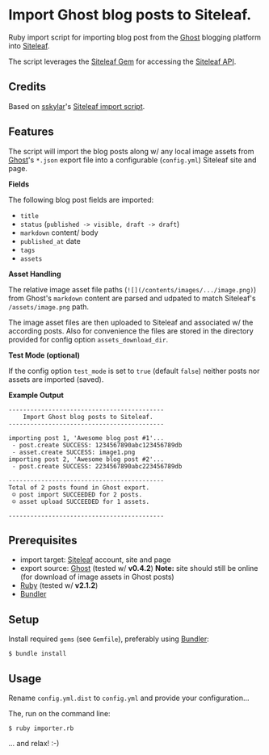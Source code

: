 # Import Ghost blog posts to Siteleaf.

Ruby import script for importing blog post from the [Ghost][Ghost] blogging platform into [Siteleaf][Siteleaf].

The script leverages the [Siteleaf Gem][Siteleaf Gem] for accessing the [Siteleaf API][Siteleaf API]. 

## Credits

Based on [sskylar](https://gist.github.com/sskylar)'s [Siteleaf import script](https://gist.github.com/sskylar/5824224).

## Features

The script will import the blog posts along w/ any local image assets from [Ghost][Ghost]'s `*.json` export file into a configurable (`config.yml`) Siteleaf site and page.

**Fields**

The following blog post fields are imported:

- `title`
- `status` (`published -> visible, draft -> draft`)
- `markdown` content/ body
- `published_at` date
- `tags`
- `assets`

**Asset Handling**

The relative image asset file paths (`![](/contents/images/.../image.png)`) from Ghost's `markdown` content are parsed and udpated to match Siteleaf's `/assets/image.png` path. 

The image asset files are then uploaded to Siteleaf and associated w/ the according posts. Also for convenience the files are stored in the directory provided for config option `assets_download_dir`.

**Test Mode (optional)**

If the config option `test_mode` is set to `true` (default `false`) neither posts nor assets are imported (saved).

**Example Output**

    -------------------------------------------
        Import Ghost blog posts to Siteleaf.     
    -------------------------------------------

    importing post 1, 'Awesome blog post #1'...
     - post.create SUCCESS: 1234567890abc123456789db
     - asset.create SUCCESS: image1.png
    importing post 2, 'Awesome blog post #2'...
     - post.create SUCCESS: 2234567890abc223456789db
    
    -------------------------------------------
    Total of 2 posts found in Ghost export.
     ☺ post import SUCCEEDED for 2 posts.
     ☺ asset upload SUCCEEDED for 1 assets.
    
    -------------------------------------------

## Prerequisites

- import target: [Siteleaf][Siteleaf] account, site and page
- export source: [Ghost][Ghost] (tested w/ **v0.4.2**) **Note:** site should still be online (for download of image assets in Ghost posts)
- [Ruby][Ruby] (tested w/ **v2.1.2**)
- [Bundler][Bundler]

## Setup

Install required `gems` (see `Gemfile`), preferably using [Bundler][Bundler]:

    $ bundle install

## Usage

Rename `config.yml.dist` to `config.yml` and provide your configuration...

The, run on the command line:

    $ ruby importer.rb

... and relax! :-)

[Siteleaf]: http://siteleaf.com/
[Siteleaf Gem]: https://github.com/siteleaf/siteleaf-gem
[Siteleaf API]: https://github.com/siteleaf/siteleaf-api
[Ghost]: http://ghost.org/
[Ruby]: http://www.ruby-lang.org/
[Bundler]: http://bundler.io/
